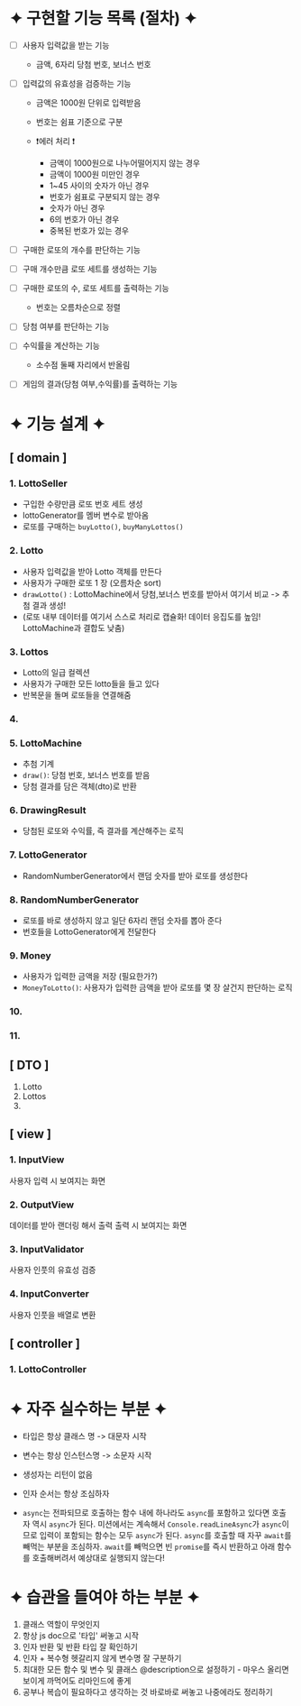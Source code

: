 # ✦ 구현할 기능 목록 (절차) ✦

+ [ ] 사용자 입력값을 받는 기능
    - 금액, 6자리 당첨 번호, 보너스 번호

+ [ ] 입력값의 유효성을 검증하는 기능

    - 금액은 1000원 단위로 입력받음
    - 번호는 쉼표 기준으로 구분
    - ❗️에러 처리 ❗️

        - 금액이 1000원으로 나누어떨어지지 않는 경우
        - 금액이 1000원 미만인 경우
        - 1~45 사이의 숫자가 아닌 경우
        - 번호가 쉼표로 구분되지 않는 경우
        - 숫자가 아닌 경우
        - 6의 번호가 아닌 경우
        - 중복된 번호가 있는 경우

+ [ ] 구매한 로또의 개수를 판단하는 기능
+ [ ] 구매 개수만큼 로또 세트를 생성하는 기능
+ [ ] 구매한 로또의 수, 로또 세트를 출력하는 기능
    - 번호는 오름차순으로 정렬

+ [ ] 당첨 여부를 판단하는 기능
+ [ ] 수익률을 계산하는 기능
    - 소수점 둘째 자리에서 반올림
+ [ ] 게임의 결과(당첨 여부,수익률)를 출력하는 기능

# ✦ 기능 설계 ✦

## [ domain ]

### 1. LottoSeller

- 구입한 수량만큼 로또 번호 세트 생성
- lottoGenerator를 멤버 변수로 받아옴
- 로또를 구매하는 `buyLotto()`, `buyManyLottos()`

### 2. Lotto

- 사용자 입력값을 받아 Lotto 객체를 만든다
- 사용자가 구매한 로또 1 장 (오름차순 sort)
- `drawLotto()` : LottoMachine에서 당첨,보너스 번호를 받아서 여기서 비교 -> 추첨 결과 생성!
- (로또 내부 데이터를 여기서 스스로 처리로 캡슐화! 데이터 응집도를 높임! LottoMachine과 결합도 낮춤)

### 3. Lottos

- Lotto의 일급 컬렉션
- 사용자가 구매한 모든 lotto들을 들고 있다
- 반복문을 돌며 로또들을 연결해줌

### 4.

### 5. LottoMachine

- 추첨 기계
- `draw()`: 당첨 번호, 보너스 번호를 받음
- 당첨 결과를 담은 객체(dto)로 반환

### 6. DrawingResult

- 당첨된 로또와 수익률, 즉 결과를 계산해주는 로직

### 7. LottoGenerator

- RandomNumberGenerator에서 랜덤 숫자를 받아 로또를 생성한다

### 8. RandomNumberGenerator

- 로또를 바로 생성하지 않고 일단 6자리 랜덤 숫자를 뽑아 준다
- 번호들을 LottoGenerator에게 전달한다

### 9. Money

- 사용자가 입력한 금액을 저장 (필요한가?)
- `MoneyToLotto()`: 사용자가 입력한 금액을 받아 로또를 몇 장 살건지 판단하는 로직

### 10.

### 11.

## [ DTO ]

1. Lotto
2. Lottos
3.

## [ view ]

### 1. InputView

사용자 입력 시 보여지는 화면

### 2. OutputView

데이터를 받아 랜더링 해서 출력
출력 시 보여지는 화면

### 3. InputValidator

사용자 인풋의 유효성 검증

### 4. InputConverter

사용자 인풋을 배열로 변환

## [ controller ]

### 1. LottoController

# ✦ 자주 실수하는 부분 ✦

- 타입은 항상 클래스 명 -> 대문자 시작

- 변수는 항상 인스턴스명 -> 소문자 시작

- 생성자는 리턴이 없음

- 인자 순서는 항상 조심하자

- `async`는 전파되므로 호출하는 함수 내에 하나라도 `async`를 포함하고 있다면 호출자 역시 `async`가 된다.
  미션에서는 계속해서 `Console.readLineAsync`가 `async`이므로 입력이 포함되는 함수는 모두 `async`가 된다. `async`를 호출할 때 자꾸 `await`를 빼먹는 부분을 조심하자.
  `await`를 빼먹으면 빈 `promise`를 즉시 반환하고 아래 함수를 호출해버려서 예상대로 실행되지 않는다!

# ✦ 습관을 들여야 하는 부분 ✦

1. 클래스 역할이 무엇인지
2. 항상 js doc으로 '타입' 써놓고 시작
3. 인자 반환 및 반환 타입 잘 확인하기
4. 인자 + 복수형 헷갈리지 않게 변수명 잘 구분하기
5. 최대한 모든 함수 및 변수 및 클래스 @description으로 설정하기 - 마우스 올리면 보이게 까먹어도 리마인드에 좋게
6. 공부나 복습이 필요하다고 생각하는 것 바로바로 써놓고 나중에라도 정리하기